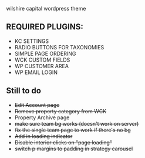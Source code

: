 wilshire capital wordpress theme

REQUIRED PLUGINS:
----------------
- KC SETTINGS
- RADIO BUTTONS FOR TAXONOMIES
- SIMPLE PAGE ORDERING
- WCK CUSTOM FIELDS
- WP CUSTOMER AREA
- WP EMAIL LOGIN

Still to do
-----------
- ~~Edit Account page~~
- ~~Remove property category from WCK~~
- Property Archive page
- ~~make sure team bg works (doesn't work on server)~~
- ~~fix the single team page to work if there's no bg~~
- ~~Add in loading indicator~~
- ~~Disable interior clicks on "page loading"~~
- ~~switch p margins to padding in strategy carousel~~
